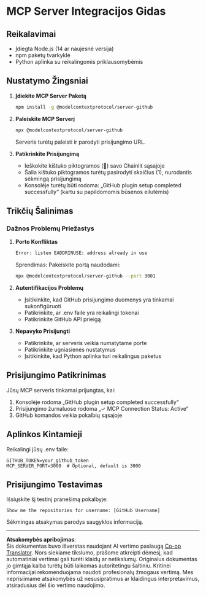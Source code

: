 <!--
CO_OP_TRANSLATOR_METADATA:
{
  "original_hash": "c4be907703b836d1a1c360db20da4de9",
  "translation_date": "2025-08-30T15:00:29+00:00",
  "source_file": "11-agentic-protocols/code_samples/github-mcp/MCP_SETUP.md",
  "language_code": "lt"
}
-->
# MCP Server Integracijos Gidas

## Reikalavimai
- Įdiegta Node.js (14 ar naujesnė versija)
- npm paketų tvarkyklė
- Python aplinka su reikalingomis priklausomybėmis

## Nustatymo Žingsniai

1. **Įdiekite MCP Server Paketą**  
   ```bash
   npm install -g @modelcontextprotocol/server-github
   ```

2. **Paleiskite MCP Serverį**  
   ```bash
   npx @modelcontextprotocol/server-github
   ```  
   Serveris turėtų paleisti ir parodyti prisijungimo URL.

3. **Patikrinkite Prisijungimą**  
   - Ieškokite kištuko piktogramos (🔌) savo Chainlit sąsajoje  
   - Šalia kištuko piktogramos turėtų pasirodyti skaičius (1), nurodantis sėkmingą prisijungimą  
   - Konsolėje turėtų būti rodoma: „GitHub plugin setup completed successfully“ (kartu su papildomomis būsenos eilutėmis)

## Trikčių Šalinimas

### Dažnos Problemų Priežastys

1. **Porto Konfliktas**  
   ```bash
   Error: listen EADDRINUSE: address already in use
   ```  
   Sprendimas: Pakeiskite portą naudodami:  
   ```bash
   npx @modelcontextprotocol/server-github --port 3001
   ```

2. **Autentifikacijos Problemų**  
   - Įsitikinkite, kad GitHub prisijungimo duomenys yra tinkamai sukonfigūruoti  
   - Patikrinkite, ar .env faile yra reikalingi tokenai  
   - Patikrinkite GitHub API prieigą

3. **Nepavyko Prisijungti**  
   - Patikrinkite, ar serveris veikia numatytame porte  
   - Patikrinkite ugniasienės nustatymus  
   - Įsitikinkite, kad Python aplinka turi reikalingus paketus

## Prisijungimo Patikrinimas

Jūsų MCP serveris tinkamai prijungtas, kai:  
1. Konsolėje rodoma „GitHub plugin setup completed successfully“  
2. Prisijungimo žurnaluose rodoma „✓ MCP Connection Status: Active“  
3. GitHub komandos veikia pokalbių sąsajoje

## Aplinkos Kintamieji

Reikalingi jūsų .env faile:  
```
GITHUB_TOKEN=your_github_token
MCP_SERVER_PORT=3000  # Optional, default is 3000
```

## Prisijungimo Testavimas

Išsiųskite šį testinį pranešimą pokalbyje:  
```
Show me the repositories for username: [GitHub Username]
```  
Sėkmingas atsakymas parodys saugyklos informaciją.

---

**Atsakomybės apribojimas**:  
Šis dokumentas buvo išverstas naudojant AI vertimo paslaugą [Co-op Translator](https://github.com/Azure/co-op-translator). Nors siekiame tikslumo, prašome atkreipti dėmesį, kad automatiniai vertimai gali turėti klaidų ar netikslumų. Originalus dokumentas jo gimtąja kalba turėtų būti laikomas autoritetingu šaltiniu. Kritinei informacijai rekomenduojama naudoti profesionalų žmogaus vertimą. Mes neprisiimame atsakomybės už nesusipratimus ar klaidingus interpretavimus, atsiradusius dėl šio vertimo naudojimo.